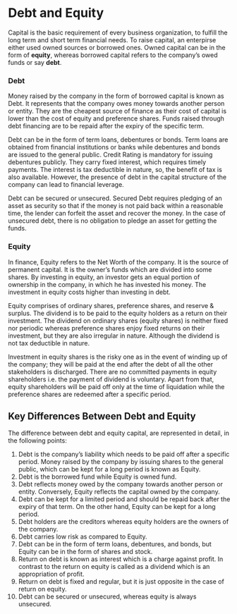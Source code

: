 
# Debt and Equity

Capital is the basic requirement of every business organization, to fulfill the long term and short term financial needs. To raise capital, an enterpirse either used owned sources or borrowed ones. Owned capital can be in the form of **equity**, whereas borrowed capital refers to the company’s owed funds or say **debt**.

### Debt

Money raised by the company in the form of borrowed capital is known as Debt. It represents that the company owes money towards another person or entity. They are the cheapest source of finance as their cost of capital is lower than the cost of equity and preference shares. Funds raised through debt financing are to be repaid after the expiry of the specific term.

Debt can be in the form of term loans, debentures or bonds. Term loans are obtained from financial institutions or banks while debentures and bonds are issued to the general public. Credit Rating is mandatory for issuing debentures publicly. They carry fixed interest, which requires timely payments. The interest is tax deductible in nature, so, the benefit of tax is also available. However, the presence of debt in the capital structure of the company can lead to financial leverage.

Debt can be secured or unsecured. Secured Debt requires pledging of an asset as security so that if the money is not paid back within a reasonable time, the lender can forfeit the asset and recover the money. In the case of unsecured debt, there is no obligation to pledge an asset for getting the funds.

### Equity

In finance, Equity refers to the Net Worth of the company. It is the source of permanent capital. It is the owner’s funds which are divided into some shares. By investing in equity, an investor gets an equal portion of ownership in the company, in which he has invested his money. The investment in equity costs higher than investing in debt.

Equity comprises of ordinary shares, preference shares, and reserve & surplus. The dividend is to be paid to the equity holders as a return on their investment. The dividend on ordinary shares (equity shares) is neither fixed nor periodic whereas preference shares enjoy fixed returns on their investment, but they are also irregular in nature. Although the dividend is not tax deductible in nature.

Investment in equity shares is the risky one as in the event of winding up of the company; they will be paid at the end after the debt of all the other stakeholders is discharged. There are no committed payments in equity shareholders i.e. the payment of dividend is voluntary. Apart from that, equity shareholders will be paid off only at the time of liquidation while the preference shares are redeemed after a specific period.

## Key Differences Between Debt and Equity

The difference between debt and equity capital, are represented in detail, in the following points:

1.  Debt is the company’s liability which needs to be paid off after a specific period. Money raised by the company by issuing shares to the general public, which can be kept for a long period is known as Equity.
2.  Debt is the borrowed fund while Equity is owned fund.
3.  Debt reflects money owed by the company towards another person or entity. Conversely, Equity reflects the capital owned by the company.
4.  Debt can be kept for a limited period and should be repaid back after the expiry of that term. On the other hand, Equity can be kept for a long period.
5.  Debt holders are the creditors whereas equity holders are the owners of the company.
6.  Debt carries low risk as compared to Equity.
7.  Debt can be in the form of term loans, debentures, and bonds, but Equity can be in the form of shares and stock.
8.  Return on debt is known as interest which is a charge against profit. In contrast to the return on equity is called as a dividend which is an appropriation of profit.
9.  Return on debt is fixed and regular, but it is just opposite in the case of return on equity.
10.  Debt can be secured or unsecured, whereas equity is always unsecured.
